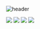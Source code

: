 ![header](https://capsule-render.vercel.app/api?type=wave&height=300&color=black)

<img src="https://img.shields.io/badge/42-000000?style=for-the-badge&logo=42&logoColor="> <img src="https://img.shields.io/badge/C-A8B9CC?style=for-the-badge&logo=C&logoColor="> <img src="https://img.shields.io/badge/C++-00599C?style=for-the-badge&logo=cplusplus&logoColor="> <img src="https://img.shields.io/badge/Java-007396?style=for-the-badget&logo=OpenJDK&logoColor=white"/>

<!--
**highlyko17/highlyko17** is a ✨ _special_ ✨ repository because its `README.md` (this file) appears on your GitHub profile.

Here are some ideas to get you started:

- 🔭 I’m currently working on ...
- 🌱 I’m currently learning ...
- 👯 I’m looking to collaborate on ...
- 🤔 I’m looking for help with ...
- 💬 Ask me about ...
- 📫 How to reach me: ...
- 😄 Pronouns: ...
- ⚡ Fun fact: ...
-->
